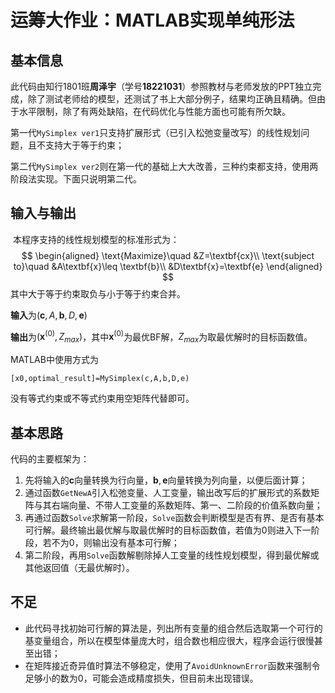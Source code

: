 # 运筹大作业：MATLAB实现单纯形法

## 基本信息

​		此代码由知行1801班**周泽宇**（学号**18221031**）参照教材与老师发放的PPT独立完成，除了测试老师给的模型，还测试了书上大部分例子，结果均正确且精确。但由于水平限制，除了有两处缺陷，在代码优化与性能方面也可能有所欠缺。

​		第一代`MySimplex ver1`只支持扩展形式（已引入松弛变量改写）的线性规划问题，且不支持大于等于约束；

​		第二代`MySimplex ver2`则在第一代的基础上大大改善，三种约束都支持，使用两阶段法实现。下面只说明第二代。

## 输入与输出

​		本程序支持的线性规划模型的标准形式为：
$$
\begin{aligned}
\text{Maximize}\quad &Z=\textbf{cx}\\
\text{subject to}\quad &A\textbf{x}\leq \textbf{b}\\
&D\textbf{x}=\textbf{e}
\end{aligned}
$$
其中大于等于约束取负与小于等于约束合并。

**输入**为$(\textbf{c},A,\textbf{b},D,\textbf{e})$

**输出**为$(\textbf{x}^{(0)},Z_{max})$，其中$\textbf{x}^{(0)}$为最优BF解，$Z_{max}$为取最优解时的目标函数值。

MATLAB中使用方式为

`[x0,optimal_result]=MySimplex(c,A,b,D,e)`

没有等式约束或不等式约束用空矩阵代替即可。

## 基本思路

代码的主要框架为：
1. 先将输入的$\textbf{c}$向量转换为行向量，$\textbf{b},\textbf{e}$向量转换为列向量，以便后面计算；
2. 通过函数`GetNewA`引入松弛变量、人工变量，输出改写后的扩展形式的系数矩阵与其右端向量、不带人工变量的系数矩阵、第一、二阶段的价值系数向量；
3. 再通过函数`Solve`求解第一阶段，`Solve`函数会判断模型是否有界、是否有基本可行解。最终输出最优解与取最优解时的目标函数值，若值为0则进入下一阶段，若不为0，则输出没有基本可行解；
4. 第二阶段，再用`Solve`函数解剔除掉人工变量的线性规划模型，得到最优解或其他返回值（无最优解时）。
## 不足

- 此代码寻找初始可行解的算法是，列出所有变量的组合然后选取第一个可行的基变量组合，所以在模型体量庞大时，组合数也相应很大，程序会运行很慢甚至出错；
- 在矩阵接近奇异值时算法不够稳定，使用了`AvoidUnknownError`函数来强制令足够小的数为0，可能会造成精度损失，但目前未出现错误。
